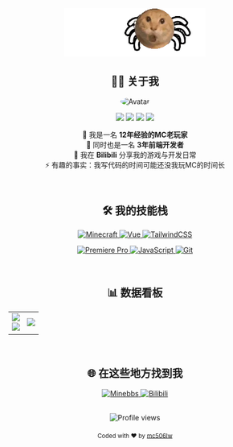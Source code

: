 <!-- 🎨 高端华丽的 GitHub 个人 README (V2.0) -->
<!-- 💡 提示：将下面所有代码复制到你的 README.md 文件中即可 -->

<!-- 顶部欢迎区域 -->
<p align="center">
  <img src="./fjm.webp">
</p>

<!-- 关于我 -->
<h2 align="center">👨‍💻 关于我</h2>
<p align="center">
  <!-- 头像已更新 -->
  <img src="https://avatars.githubusercontent.com/u/122104228?v=4" alt="Avatar" width="120" style="border-radius: 50%;">
</p>

<p align="center">
  <!-- 个性化徽章，展示你的核心身份 -->
  <img src="https://img.shields.io/badge/Minecraft-12年老玩家-62B477" />
  <img src="https://img.shields.io/badge/前端开发-3年经验-41B883" />
  <img src="https://img.shields.io/badge/视频剪辑-6年PR经验-9999FF" />
  <img src="https://img.shields.io/badge/Bilibili-UP主-00A1D6" />
</p>

<p align="center">
  🔭 我是一名 <strong>12年经验的MC老玩家</strong><br>
  🌱 同时也是一名 <strong>3年前端开发者</strong><br>
  💬 我在 <strong>Bilibili</strong> 分享我的游戏与开发日常<br>
  ⚡ 有趣的事实：我写代码的时间可能还没我玩MC的时间长
</p>
<br>

<!-- 我的技能栈 -->
<h2 align="center">🛠️ 我的技能栈</h2>
<p align="center">
  <!-- 使用 for-the-badge 风格的徽章，更加醒目 -->
  <a href="#">
    <img src="https://img.shields.io/badge/Minecraft-12年经验-62B477?style=for-the-badge&logo=minecraft&logoColor=white" alt="Minecraft">
  </a>
  <a href="#">
    <img src="https://img.shields.io/badge/Vue.js-3年经验-41B883?style=for-the-badge&logo=vue.js&logoColor=white" alt="Vue">
  </a>
  <a href="#">
    <img src="https://img.shields.io/badge/TailwindCSS-最爱-38B2AC?style=for-the-badge&logo=tailwind-css&logoColor=white" alt="TailwindCSS">
  </a>
</p>
<p align="center">
  <a href="#">
    <img src="https://img.shields.io/badge/Adobe%20Premiere%20Pro-6年经验-9999FF?style=for-the-badge&logo=adobe-premiere-pro&logoColor=white" alt="Premiere Pro">
  </a>
  <a href="#">
    <img src="https://img.shields.io/badge/JavaScript-用AI-F7DF1E?style=for-the-badge&logo=javascript&logoColor=black" alt="JavaScript">
  </a>
  <a href="#">
    <img src="https://img.shields.io/badge/Git-版本控制-F05032?style=for-the-badge&logo=git&logoColor=white" alt="Git">
  </a>
</p>
<br>

<!-- 数据看板 -->
<h2 align="center">📊 数据看板</h2>
<div align="center">
  <table>
    <tr>
      <td>
        <!-- GitHub 统计，dracula 主题很酷 -->
        <img height="200em" src="https://github-readme-stats.vercel.app/api?username=mc506lw&show_icons=true&theme=dracula&include_all_commits=true&count_private=true&locale=cn"/>
        <br/>
        <!-- GitHub 语言统计 -->
        <img height="200em" src="https://github-readme-stats.vercel.app/api/top-langs/?username=mc506lw&layout=compact&langs_count=8&theme=dracula&locale=cn"/>
      </td>
      <td>
        <!-- Bilibili 统计，你的核心数据 -->
        <img src="https://stats.justsong.cn/api/bilibili/?id=696652305&lang=zh-CN&theme=dark" />
      </td>
    </tr>
  </table>
</div>
<br>

<!-- 找到我 -->
<h2 align="center">🌐 在这些地方找到我</h2>
<div align="center">
  <!-- 社交媒体链接，已更新为 Minebbs 和 Bilibili -->
  <a href="https://www.minebbs.com/members/mc-lw.75498/" target="_blank">
    <img src="https://img.shields.io/badge/Minebbs-MC506LW-FF5733?style=for-the-badge&logo=gamepad&logoColor=white" alt="Minebbs">
  </a>
  <a href="https://space.bilibili.com/696652305" target="_blank">
    <img src="https://img.shields.io/badge/Bilibili-一只老万-ff69b4?style=for-the-badge&logo=bilibili&logoColor=white" alt="Bilibili">
  </a>
</div>
<br>

<!-- 页脚 -->
<p align="center">
  <img src="https://komarev.com/ghpvc/?username=mc506lw&style=for-the-badge&color=orange" alt="Profile views" />
</p>

<p align="center">
  <sub>Coded with ❤️ by <a href="https://github.com/mc506lw">mc506lw</a></sub>
</p>

